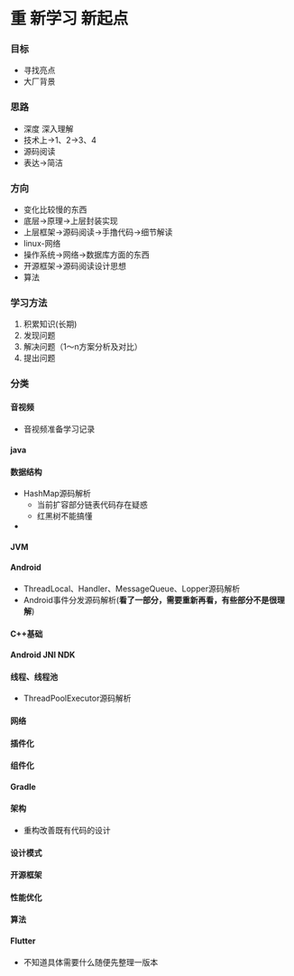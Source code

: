 # 重 新学习 新起点

### 目标

- 寻找亮点
- 大厂背景

### 思路

- 深度 深入理解
- 技术上->1、2->3、4
- 源码阅读
- 表达->简洁

### 方向
- 变化比较慢的东西
- 底层->原理->上层封装实现
- 上层框架->源码阅读->手撸代码->细节解读
- linux-网络
- 操作系统->网络->数据库方面的东西
- 开源框架->源码阅读设计思想
- 算法

### 学习方法

1. 积累知识(长期)
2. 发现问题
3. 解决问题（1～n方案分析及对比）
4. 提出问题

### 分类

#### 音视频

- 音视频准备学习记录

#### java



#### 数据结构

- HashMap源码解析
  - 当前扩容部分链表代码存在疑惑
  - 红黑树不能搞懂
- 

#### JVM

#### Android

- ThreadLocal、Handler、MessageQueue、Lopper源码解析
- Android事件分发源码解析(**看了一部分，需要重新再看，有些部分不是很理解**)

#### C++基础

#### Android JNI NDK

#### 线程、线程池

- ThreadPoolExecutor源码解析

#### 网络

#### 插件化

#### 组件化

#### Gradle

#### 架构

- 重构改善既有代码的设计

#### 设计模式

#### 开源框架

#### 性能优化

#### 算法

#### Flutter

- 不知道具体需要什么随便先整理一版本



